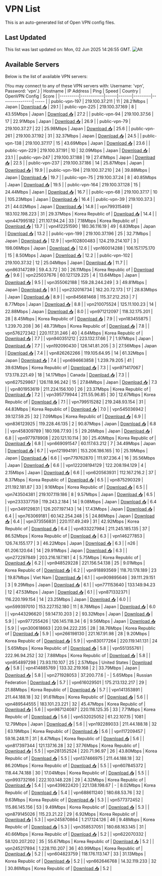 # VPN List

This is an auto-generated list of Open VPN config files.

## Last Updated

This list was last updated on: Mon, 02 Jun 2025 14:26:55 GMT.
![Alt](https://repobeats.axiom.co/api/embed/186b98318ef1479477931607c1ad7d823f12451f.svg "Repobeats analytics image")

## Available Servers

Below is the list of available VPN servers:

(You may connect to any of these VPN servers with: Username: 'vpn', Password: 'vpn'.)
| Hostname | IP Address | Ping | Speed | Country | OpenVPN Config | Score |
|----------|------------|------|-------|---------|----------------| ----- |
| public-vpn-197 | 219.100.37.211 | 11 | 28.21Mbps | Japan | [Download 📥](./configs/server_0_JP.ovpn) | 29.1 |
| public-vpn-225 | 219.100.37.169 | 8 | 43.55Mbps | Japan | [Download 📥](./configs/server_1_JP.ovpn) | 27.2 |
| public-vpn-94 | 219.100.37.56 | 17 | 22.91Mbps | Japan | [Download 📥](./configs/server_2_JP.ovpn) | 26.9 |
| public-vpn-79 | 219.100.37.27 | 22 | 25.98Mbps | Japan | [Download 📥](./configs/server_3_JP.ovpn) | 25.6 |
| public-vpn-261 | 219.100.37.192 | 31 | 32.37Mbps | Japan | [Download 📥](./configs/server_4_JP.ovpn) | 24.5 |
| public-vpn-138 | 219.100.37.117 | 15 | 43.69Mbps | Japan | [Download 📥](./configs/server_5_JP.ovpn) | 23.6 |
| public-vpn-229 | 219.100.37.191 | 10 | 32.09Mbps | Japan | [Download 📥](./configs/server_6_JP.ovpn) | 23.1 |
| public-vpn-247 | 219.100.37.188 | 19 | 27.41Mbps | Japan | [Download 📥](./configs/server_7_JP.ovpn) | 22.5 |
| public-vpn-237 | 219.100.37.186 | 14 | 25.87Mbps | Japan | [Download 📥](./configs/server_8_JP.ovpn) | 19.9 |
| public-vpn-194 | 219.100.37.210 | 24 | 39.88Mbps | Japan | [Download 📥](./configs/server_9_JP.ovpn) | 19.7 |
| public-vpn-75 | 219.100.37.24 | 8 | 40.85Mbps | Japan | [Download 📥](./configs/server_10_JP.ovpn) | 19.5 |
| public-vpn-164 | 219.100.37.128 | 15 | 24.44Mbps | Japan | [Download 📥](./configs/server_11_JP.ovpn) | 16.7 |
| public-vpn-68 | 219.100.37.17 | 10 | 105.23Mbps | Japan | [Download 📥](./configs/server_12_JP.ovpn) | 16.4 |
| public-vpn-39 | 219.100.37.3 | 21 | 44.02Mbps | Japan | [Download 📥](./configs/server_13_JP.ovpn) | 14.8 |
| vpn799315469 | 183.102.198.223 | 31 | 29.37Mbps | Korea Republic of | [Download 📥](./configs/server_14_KR.ovpn) | 14.4 |
| vpn447995182 | 211.107.94.24 | 33 | 7.18Mbps | Korea Republic of | [Download 📥](./configs/server_15_KR.ovpn) | 13.7 |
| vpn412251590 | 180.36.116.19 | 49 | 6.83Mbps | Japan | [Download 📥](./configs/server_16_JP.ovpn) | 13.2 |
| public-vpn-199 | 219.100.37.196 | 25 | 32.71Mbps | Japan | [Download 📥](./configs/server_17_JP.ovpn) | 12.9 |
| vpn102800483 | 124.219.214.107 | 3 | 198.06Mbps | Japan | [Download 📥](./configs/server_18_JP.ovpn) | 12.6 |
| vpn160014288 | 106.157.175.170 | 15 | 8.50Mbps | Japan | [Download 📥](./configs/server_19_JP.ovpn) | 12.2 |
| public-vpn-102 | 219.100.37.32 | 12 | 25.04Mbps | Japan | [Download 📥](./configs/server_20_JP.ovpn) | 11.7 |
| vpn863147289 | 59.4.3.72 | 30 | 26.11Mbps | Korea Republic of | [Download 📥](./configs/server_21_KR.ovpn) | 9.6 |
| vpn225037676 | 60.127.129.225 | 4 | 13.64Mbps | Japan | [Download 📥](./configs/server_22_JP.ovpn) | 9.5 |
| vpn355062188 | 159.28.244.249 | 3 | 49.81Mbps | Japan | [Download 📥](./configs/server_23_JP.ovpn) | 9.1 |
| vpn232016734 | 182.20.72.173 | 17 | 28.83Mbps | Japan | [Download 📥](./configs/server_24_JP.ovpn) | 8.9 |
| vpn845681468 | 115.37.212.253 | 7 | 8.77Mbps | Japan | [Download 📥](./configs/server_25_JP.ovpn) | 8.8 |
| vpn210075524 | 125.11.100.23 | 14 | 22.88Mbps | Japan | [Download 📥](./configs/server_26_JP.ovpn) | 8.0 |
| vpn971212097 | 118.32.175.201 | 28 | 8.45Mbps | Korea Republic of | [Download 📥](./configs/server_27_KR.ovpn) | 7.9 |
| vpn183455875 | 1.239.70.208 | 36 | 48.73Mbps | Korea Republic of | [Download 📥](./configs/server_28_KR.ovpn) | 7.8 |
| vpn576272342 | 220.117.31.246 | 40 | 4.64Mbps | Korea Republic of | [Download 📥](./configs/server_29_KR.ovpn) | 7.7 |
| vpn940351212 | 223.132.17.66 | 7 | 1.97Mbps | Japan | [Download 📥](./configs/server_30_JP.ovpn) | 7.7 |
| vpn192090430 | 126.141.81.205 | 3 | 27.56Mbps | Japan | [Download 📥](./configs/server_31_JP.ovpn) | 7.4 |
| vpn826262266 | 119.105.64.95 | 14 | 61.32Mbps | Japan | [Download 📥](./configs/server_32_JP.ovpn) | 7.4 |
| vpn694663858 | 1.239.79.205 | 41 | 39.63Mbps | Korea Republic of | [Download 📥](./configs/server_33_KR.ovpn) | 7.3 |
| vpn971417067 | 173.178.221.49 | 18 | 14.17Mbps | Canada | [Download 📥](./configs/server_34_CA.ovpn) | 7.3 |
| vpn627529867 | 126.118.96.242 | 15 | 27.84Mbps | Japan | [Download 📥](./configs/server_35_JP.ovpn) | 7.3 |
| vpn801953619 | 211.224.156.100 | 26 | 23.37Mbps | Korea Republic of | [Download 📥](./configs/server_36_KR.ovpn) | 7.2 |
| vpn395779944 | 211.55.96.85 | 30 | 12.67Mbps | Korea Republic of | [Download 📥](./configs/server_37_KR.ovpn) | 7.1 |
| vpn799515282 | 219.248.93.154 | 31 | 44.83Mbps | Korea Republic of | [Download 📥](./configs/server_38_KR.ovpn) | 7.0 |
| vpn545036942 | 39.127.59.25 | 32 | 7.09Mbps | Korea Republic of | [Download 📥](./configs/server_39_KR.ovpn) | 6.9 |
| vpn836123925 | 119.228.46.135 | 2 | 90.87Mbps | Japan | [Download 📥](./configs/server_40_JP.ovpn) | 6.8 |
| vpn458309789 | 180.198.77.93 | 5 | 29.26Mbps | Japan | [Download 📥](./configs/server_41_JP.ovpn) | 6.8 |
| vpn977978908 | 220.121.10.114 | 30 | 25.40Mbps | Korea Republic of | [Download 📥](./configs/server_42_KR.ovpn) | 6.8 |
| vpn669091547 | 60.117.63.212 | 7 | 34.49Mbps | Japan | [Download 📥](./configs/server_43_JP.ovpn) | 6.7 |
| vpn121994191 | 153.206.186.165 | 10 | 25.19Mbps | Japan | [Download 📥](./configs/server_44_JP.ovpn) | 6.6 |
| vpn779762870 | 111.97.236.4 | 16 | 35.56Mbps | Japan | [Download 📥](./configs/server_45_JP.ovpn) | 6.6 |
| vpn122208194129 | 122.208.194.129 | 4 | 2.15Mbps | Japan | [Download 📥](./configs/server_46_JP.ovpn) | 6.6 |
| vpn620563931 | 112.167.216.2 | 37 | 8.37Mbps | Korea Republic of | [Download 📥](./configs/server_47_KR.ovpn) | 6.5 |
| vpn875290329 | 211.192.181.87 | 33 | 9.16Mbps | Korea Republic of | [Download 📥](./configs/server_48_KR.ovpn) | 6.5 |
| vpn743504381 | 219.107.119.186 | 8 | 9.57Mbps | Japan | [Download 📥](./configs/server_49_JP.ovpn) | 6.5 |
| vpn233337759 | 119.243.2.184 | 14 | 9.08Mbps | Japan | [Download 📥](./configs/server_50_JP.ovpn) | 6.4 |
| vpn349129831 | 126.207.197.143 | 14 | 17.43Mbps | Japan | [Download 📥](./configs/server_51_JP.ovpn) | 6.4 |
| vpn763069181 | 60.142.254.248 | 5 | 24.86Mbps | Japan | [Download 📥](./configs/server_52_JP.ovpn) | 6.4 |
| vpn373556831 | 220.117.49.249 | 31 | 42.92Mbps | Korea Republic of | [Download 📥](./configs/server_53_KR.ovpn) | 6.4 |
| vpn833227984 | 211.245.185.135 | 37 | 86.52Mbps | Korea Republic of | [Download 📥](./configs/server_54_KR.ovpn) | 6.3 |
| vpn146277853 | 126.74.155.177 | 3 | 46.22Mbps | Japan | [Download 📥](./configs/server_55_JP.ovpn) | 6.3 |
| n26 | 61.206.120.64 | 14 | 29.91Mbps | Japan | [Download 📥](./configs/server_56_JP.ovpn) | 6.3 |
| vpn272297849 | 203.216.187.161 | 4 | 5.75Mbps | Korea Republic of | [Download 📥](./configs/server_57_KR.ovpn) | 6.2 |
| vpn948529228 | 221.156.54.138 | 25 | 9.01Mbps | Korea Republic of | [Download 📥](./configs/server_58_KR.ovpn) | 6.2 |
| vpn918893569 | 118.70.178.189 | 23 | 19.87Mbps | Viet Nam | [Download 📥](./configs/server_59_VN.ovpn) | 6.1 |
| vpn909895646 | 39.111.29.151 | 3 | 9.29Mbps | Japan | [Download 📥](./configs/server_60_JP.ovpn) | 6.1 |
| vpn771153640 | 133.149.94.23 | 12 | 47.53Mbps | Japan | [Download 📥](./configs/server_61_JP.ovpn) | 6.1 |
| vpn871332371 | 116.220.199.154 | 14 | 23.25Mbps | Japan | [Download 📥](./configs/server_62_JP.ovpn) | 6.0 |
| vpn599397010 | 153.227.152.180 | 11 | 8.78Mbps | Japan | [Download 📥](./configs/server_63_JP.ovpn) | 6.0 |
| vpn443296620 | 59.147.10.203 | 2 | 93.32Mbps | Japan | [Download 📥](./configs/server_64_JP.ovpn) | 5.9 |
| vpn977255426 | 126.145.118.34 | 6 | 9.56Mbps | Japan | [Download 📥](./configs/server_65_JP.ovpn) | 5.9 |
| vpn300618663 | 220.94.222.235 | 28 | 38.76Mbps | Korea Republic of | [Download 📥](./configs/server_66_KR.ovpn) | 5.9 |
| vpn266198130 | 221.167.91.98 | 28 | 9.20Mbps | Korea Republic of | [Download 📥](./configs/server_67_KR.ovpn) | 5.9 |
| vpn830177264 | 220.119.141.131 | 24 | 5.65Mbps | Korea Republic of | [Download 📥](./configs/server_68_KR.ovpn) | 5.8 |
| vpn551355761 | 222.96.94.252 | 32 | 7.88Mbps | Korea Republic of | [Download 📥](./configs/server_69_KR.ovpn) | 5.8 |
| vpn954897298 | 73.93.110.107 | 25 | 2.57Mbps | United States | [Download 📥](./configs/server_70_US.ovpn) | 5.8 |
| vpn414885769 | 133.32.219.168 | 2 | 33.79Mbps | Japan | [Download 📥](./configs/server_71_JP.ovpn) | 5.8 |
| vpn271928053 | 37.200.77.6 | - | 5.65Mbps | Russian Federation | [Download 📥](./configs/server_72_RU.ovpn) | 5.7 |
| vpn616029501 | 175.213.132.217 | 29 | 21.88Mbps | Korea Republic of | [Download 📥](./configs/server_73_KR.ovpn) | 5.7 |
| vpn141353891 | 211.44.188.18 | 32 | 91.61Mbps | Korea Republic of | [Download 📥](./configs/server_74_KR.ovpn) | 5.6 |
| vpn489544555 | 183.101.23.221 | 32 | 45.47Mbps | Korea Republic of | [Download 📥](./configs/server_75_KR.ovpn) | 5.6 |
| vpn987124087 | 220.116.125.35 | 33 | 7.71Mbps | Korea Republic of | [Download 📥](./configs/server_76_KR.ovpn) | 5.6 |
| vpn532025052 | 61.22.107.15 | 1081 | 12.79Mbps | Japan | [Download 📥](./configs/server_77_JP.ovpn) | 5.6 |
| vpn192289033 | 211.44.188.18 | 32 | 63.19Mbps | Korea Republic of | [Download 📥](./configs/server_78_KR.ovpn) | 5.6 |
| vpn117209457 | 59.16.248.11 | 31 | 8.47Mbps | Korea Republic of | [Download 📥](./configs/server_79_KR.ovpn) | 5.6 |
| vpn817397344 | 121.137.16.28 | 32 | 37.76Mbps | Korea Republic of | [Download 📥](./configs/server_80_KR.ovpn) | 5.5 |
| vpn281352524 | 220.71.96.97 | 26 | 43.80Mbps | Korea Republic of | [Download 📥](./configs/server_81_KR.ovpn) | 5.5 |
| vpn137466975 | 211.44.188.18 | 32 | 86.20Mbps | Korea Republic of | [Download 📥](./configs/server_82_KR.ovpn) | 5.5 |
| vpn607845372 | 118.44.74.188 | 30 | 17.04Mbps | Korea Republic of | [Download 📥](./configs/server_83_KR.ovpn) | 5.5 |
| vpn993732166 | 222.103.148.228 | 29 | 4.32Mbps | Korea Republic of | [Download 📥](./configs/server_84_KR.ovpn) | 5.4 |
| vpn439822420 | 221.138.198.67 | - | 8.02Mbps | Korea Republic of | [Download 📥](./configs/server_85_KR.ovpn) | 5.4 |
| vpn688611240 | 180.68.53.76 | 32 | 9.63Mbps | Korea Republic of | [Download 📥](./configs/server_86_KR.ovpn) | 5.3 |
| vpn577372452 | 115.86.145.156 | 53 | 9.49Mbps | Korea Republic of | [Download 📥](./configs/server_87_KR.ovpn) | 5.3 |
| vpn879145026 | 115.23.21.22 | 29 | 6.92Mbps | Korea Republic of | [Download 📥](./configs/server_88_KR.ovpn) | 5.3 |
| vpn245870864 | 1.217.124.126 | 46 | 9.48Mbps | Korea Republic of | [Download 📥](./configs/server_89_KR.ovpn) | 5.3 |
| vpn358537051 | 180.68.163.145 | 31 | 40.66Mbps | Korea Republic of | [Download 📥](./configs/server_90_KR.ovpn) | 5.2 |
| vpn622070332 | 58.120.207.202 | 35 | 55.67Mbps | Korea Republic of | [Download 📥](./configs/server_91_KR.ovpn) | 5.2 |
| vpn245217894 | 1.228.110.207 | 36 | 40.99Mbps | Korea Republic of | [Download 📥](./configs/server_92_KR.ovpn) | 5.2 |
| vpn604823759 | 118.176.113.147 | 33 | 31.13Mbps | Korea Republic of | [Download 📥](./configs/server_93_KR.ovpn) | 5.2 |
| vpn662646768 | 14.32.119.233 | 32 | 30.86Mbps | Korea Republic of | [Download 📥](./configs/server_94_KR.ovpn) | 5.2 |
